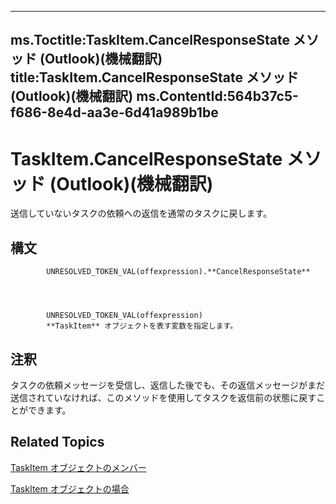 

---
ms.Toctitle:TaskItem.CancelResponseState メソッド (Outlook)(機械翻訳)
title:TaskItem.CancelResponseState メソッド (Outlook)(機械翻訳)
ms.ContentId:564b37c5-f686-8e4d-aa3e-6d41a989b1be
---
# TaskItem.CancelResponseState メソッド (Outlook)(機械翻訳)




送信していないタスクの依頼への返信を通常のタスクに戻します。

## 構文

            UNRESOLVED_TOKEN_VAL(offexpression).**CancelResponseState**




            UNRESOLVED_TOKEN_VAL(offexpression)
            **TaskItem** オブジェクトを表す変数を指定します。



## 注釈
タスクの依頼メッセージを受信し、返信した後でも、その返信メッセージがまだ送信されていなければ、このメソッドを使用してタスクを返信前の状態に戻すことができます。



## Related Topics

[TaskItem オブジェクトのメンバー](97234a76-2fc5-bbe4-2e14-25ae18694fc9.md)

[TaskItem オブジェクトの場合](5df8cfa5-5460-a5a1-a130-ba5bca1a0091.md)




